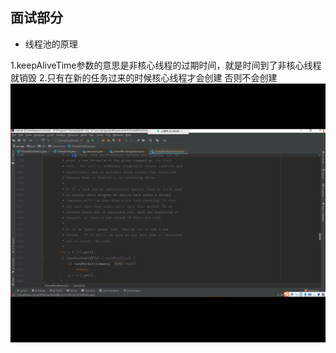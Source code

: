 ## 面试部分

- 线程池的原理

1.keepAliveTime参数的意思是非核心线程的过期时间，就是时间到了非核心线程就销毁
2.只有在新的任务过来的时候核心线程才会创建 否则不会创建
![img.png](img.png)